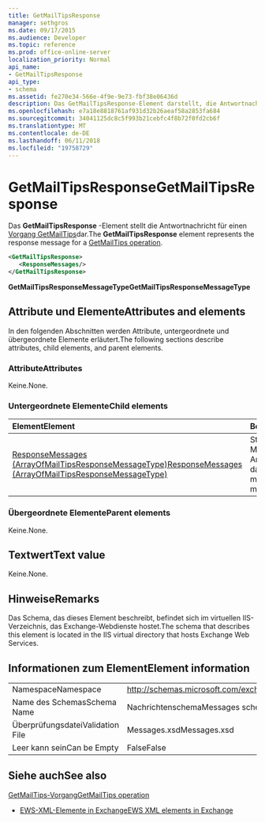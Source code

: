 ```yaml
---
title: GetMailTipsResponse
manager: sethgros
ms.date: 09/17/2015
ms.audience: Developer
ms.topic: reference
ms.prod: office-online-server
localization_priority: Normal
api_name:
- GetMailTipsResponse
api_type:
- schema
ms.assetid: fe270e34-566e-4f9e-9e73-fbf38e06436d
description: Das GetMailTipsResponse-Element darstellt, die Antwortnachricht für einen Vorgang GetMailTips.
ms.openlocfilehash: e7a18e8818761af931d32b26aeaf58a2853fa684
ms.sourcegitcommit: 34041125dc8c5f993b21cebfc4f8b72f0fd2cb6f
ms.translationtype: MT
ms.contentlocale: de-DE
ms.lasthandoff: 06/11/2018
ms.locfileid: "19758729"
---
```

# <a name="getmailtipsresponse"></a><span data-ttu-id="89eb2-103">GetMailTipsResponse</span><span class="sxs-lookup"><span data-stu-id="89eb2-103">GetMailTipsResponse</span></span>

<span data-ttu-id="89eb2-104">Das **GetMailTipsResponse** -Element stellt die Antwortnachricht für einen [Vorgang GetMailTips](getmailtips-operation.md)dar.</span><span class="sxs-lookup"><span data-stu-id="89eb2-104">The **GetMailTipsResponse** element represents the response message for a [GetMailTips operation](getmailtips-operation.md).</span></span>
  
```XML
<GetMailTipsResponse>
   <ResponseMessages/>
</GetMailTipsResponse>
```

 <span data-ttu-id="89eb2-105">**GetMailTipsResponseMessageType**</span><span class="sxs-lookup"><span data-stu-id="89eb2-105">**GetMailTipsResponseMessageType**</span></span>
## <a name="attributes-and-elements"></a><span data-ttu-id="89eb2-106">Attribute und Elemente</span><span class="sxs-lookup"><span data-stu-id="89eb2-106">Attributes and elements</span></span>

<span data-ttu-id="89eb2-107">In den folgenden Abschnitten werden Attribute, untergeordnete und übergeordnete Elemente erläutert.</span><span class="sxs-lookup"><span data-stu-id="89eb2-107">The following sections describe attributes, child elements, and parent elements.</span></span>
  
### <a name="attributes"></a><span data-ttu-id="89eb2-108">Attribute</span><span class="sxs-lookup"><span data-stu-id="89eb2-108">Attributes</span></span>

<span data-ttu-id="89eb2-109">Keine.</span><span class="sxs-lookup"><span data-stu-id="89eb2-109">None.</span></span>
  
### <a name="child-elements"></a><span data-ttu-id="89eb2-110">Untergeordnete Elemente</span><span class="sxs-lookup"><span data-stu-id="89eb2-110">Child elements</span></span>

|<span data-ttu-id="89eb2-111">**Element**</span><span class="sxs-lookup"><span data-stu-id="89eb2-111">**Element**</span></span>|<span data-ttu-id="89eb2-112">**Beschreibung**</span><span class="sxs-lookup"><span data-stu-id="89eb2-112">**Description**</span></span>|
|:-----|:-----|
|[<span data-ttu-id="89eb2-113">ResponseMessages (ArrayOfMailTipsResponseMessageType)</span><span class="sxs-lookup"><span data-stu-id="89eb2-113">ResponseMessages (ArrayOfMailTipsResponseMessageType)</span></span>](responsemessages-arrayofmailtipsresponsemessagetype.md) <br/> |<span data-ttu-id="89eb2-114">Stellt eine Liste der e-Mail-Tipps Antwortnachrichten dar.</span><span class="sxs-lookup"><span data-stu-id="89eb2-114">Represents a list of mail tips response messages.</span></span>  <br/> |
   
### <a name="parent-elements"></a><span data-ttu-id="89eb2-115">Übergeordnete Elemente</span><span class="sxs-lookup"><span data-stu-id="89eb2-115">Parent elements</span></span>

<span data-ttu-id="89eb2-116">Keine.</span><span class="sxs-lookup"><span data-stu-id="89eb2-116">None.</span></span>
  
## <a name="text-value"></a><span data-ttu-id="89eb2-117">Textwert</span><span class="sxs-lookup"><span data-stu-id="89eb2-117">Text value</span></span>

<span data-ttu-id="89eb2-118">Keine.</span><span class="sxs-lookup"><span data-stu-id="89eb2-118">None.</span></span>
  
## <a name="remarks"></a><span data-ttu-id="89eb2-119">Hinweise</span><span class="sxs-lookup"><span data-stu-id="89eb2-119">Remarks</span></span>

<span data-ttu-id="89eb2-120">Das Schema, das dieses Element beschreibt, befindet sich im virtuellen IIS-Verzeichnis, das Exchange-Webdienste hostet.</span><span class="sxs-lookup"><span data-stu-id="89eb2-120">The schema that describes this element is located in the IIS virtual directory that hosts Exchange Web Services.</span></span>
  
## <a name="element-information"></a><span data-ttu-id="89eb2-121">Informationen zum Element</span><span class="sxs-lookup"><span data-stu-id="89eb2-121">Element information</span></span>

|||
|:-----|:-----|
|<span data-ttu-id="89eb2-122">Namespace</span><span class="sxs-lookup"><span data-stu-id="89eb2-122">Namespace</span></span>  <br/> |http://schemas.microsoft.com/exchange/services/2006/messages  <br/> |
|<span data-ttu-id="89eb2-123">Name des Schemas</span><span class="sxs-lookup"><span data-stu-id="89eb2-123">Schema Name</span></span>  <br/> |<span data-ttu-id="89eb2-124">Nachrichtenschema</span><span class="sxs-lookup"><span data-stu-id="89eb2-124">Messages schema</span></span>  <br/> |
|<span data-ttu-id="89eb2-125">Überprüfungsdatei</span><span class="sxs-lookup"><span data-stu-id="89eb2-125">Validation File</span></span>  <br/> |<span data-ttu-id="89eb2-126">Messages.xsd</span><span class="sxs-lookup"><span data-stu-id="89eb2-126">Messages.xsd</span></span>  <br/> |
|<span data-ttu-id="89eb2-127">Leer kann sein</span><span class="sxs-lookup"><span data-stu-id="89eb2-127">Can be Empty</span></span>  <br/> |<span data-ttu-id="89eb2-128">False</span><span class="sxs-lookup"><span data-stu-id="89eb2-128">False</span></span>  <br/> |
   
## <a name="see-also"></a><span data-ttu-id="89eb2-129">Siehe auch</span><span class="sxs-lookup"><span data-stu-id="89eb2-129">See also</span></span>



[<span data-ttu-id="89eb2-130">GetMailTips-Vorgang</span><span class="sxs-lookup"><span data-stu-id="89eb2-130">GetMailTips operation</span></span>](getmailtips-operation.md)


- [<span data-ttu-id="89eb2-131">EWS-XML-Elemente in Exchange</span><span class="sxs-lookup"><span data-stu-id="89eb2-131">EWS XML elements in Exchange</span></span>](ews-xml-elements-in-exchange.md)

